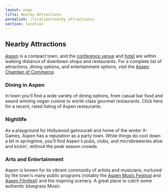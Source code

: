 ```yaml
---
layout: page
title: Nearby Attractions
permalink: /location/nearby_attractions/
section: location
---
```


## Nearby Attractions

[Aspen](https://en.wikipedia.org/wiki/Aspen,_Colorado) is a compact town, and the [conference venue](http://www.aspenphys.org/) and [hotel](https://www.aspenmeadows.com/) are within walking distance of downtown shops and restaurants. For a complete list of attractions, dining options, and entertainment options, visit the [Aspen Chamber of Commerce](https://www.aspenchamber.org/).

### Dining in Aspen

In town you'll find a wide variety of dining options, from casual bar food and award winning vegan cuisine to world-class gourmet restaurants. Click here for a recent, rated listing of Aspen restaurants.

### Nightlife

As a playground for Hollywood galmourati and home of the winter X-Games, Aspen has a reputation as a party town. While things do cool down a bit in springtime, you'll find Aspen's pubs, clubs, and microbreweries alive and kickin', without the peak season crowds.

### Arts and Entertainment

Aspen is known for its vibrant community of artists and musicians, nurtured by the town's many public programs (notably the [Aspen Music Festival](http://www.aspenmusicfestival.com/) and [Aspen Filmfest](https://aspenfilm.org/)) and the inspiring scenery. A great place to catch some authentic bluegrass Music.